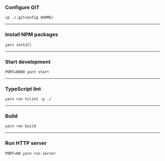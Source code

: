 ### Configure GIT
```
cp ./.gitconfig $HOME/
```
---
### Install NPM packages
```
yarn install
```
---
### Start development
```
PORT=8080 yarn start
```
---
### TypeScript lint
```
yarn run tslint -p ./
```
---
### Build
```
yarn run build
```
---
### Run HTTP server
```
PORT=80 yarn run server
```
